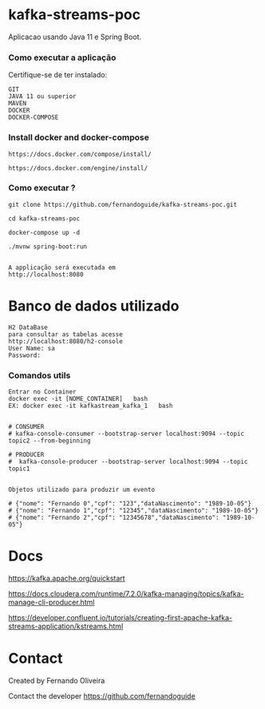 # kafka-streams-poc

Aplicacao usando Java 11 e Spring Boot.

### Como executar a aplicação
Certifique-se de ter instalado:
```
GIT
JAVA 11 ou superior
MAVEN 
DOCKER
DOCKER-COMPOSE
```
### Install docker and docker-compose

`````
https://docs.docker.com/compose/install/

https://docs.docker.com/engine/install/

`````

### Como executar ?
```
git clone https://github.com/fernandoguide/kafka-streams-poc.git

cd kafka-streams-poc

docker-compose up -d

./mvnw spring-boot:run


A applicação será executada em 
http://localhost:8080
```

# Banco de dados utilizado

```
H2 DataBase
para consultar as tabelas acesse 
http://localhost:8080/h2-console
User Name: sa
Password: 
```


### Comandos utils

```
Entrar no Container
docker exec -it [NOME_CONTAINER]   bash 
EX: docker exec -it kafkastream_kafka_1   bash 


# CONSUMER
# kafka-console-consumer --bootstrap-server localhost:9094 --topic topic2 --from-beginning

# PRODUCER
#  kafka-console-producer --bootstrap-server localhost:9094 --topic topic1


Objetos utilizado para produzir um evento

# {"nome": "Fernando 0","cpf": "123","dataNascimento": "1989-10-05"}
# {"nome": "Fernando 1","cpf": "12345","dataNascimento": "1989-10-05"}
# {"nome": "Fernando 2","cpf": "12345678","dataNascimento": "1989-10-05"}

```

# Docs

https://kafka.apache.org/quickstart

https://docs.cloudera.com/runtime/7.2.0/kafka-managing/topics/kafka-manage-cli-producer.html

https://developer.confluent.io/tutorials/creating-first-apache-kafka-streams-application/kstreams.html


# Contact

Created by Fernando Oliveira

Contact the developer https://github.com/fernandoguide
